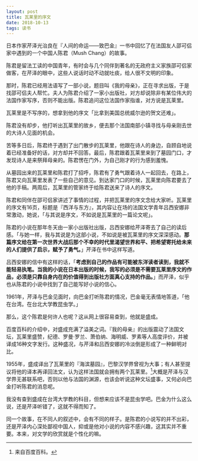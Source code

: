 ```yaml
---
layout: post
title: 瓦莱里的序文
date: 2018-10-13
tags: 读书
---
```


日本作家芹泽光治良在『人间的命运——致巴金』一书中回忆了在法国友人邵可侣家中遇到的一个中国人陈君（Mush Chang）的故事。

陈君是留法工读的中国青年，有时会与几个同伴到著名的无政府主义家族邵可侣家做客，在芹泽的眼中，这些人说话时动不动就吐痰，给人很不文明的印象。

那时，陈君已经用法语写了一部小说，题目叫《我的母亲》，正在寻求出版，于是找邵可侣夫人帮忙。夫人为陈君介绍了一家小出版社，对方却说除非有某位伟大的法国作家写序，否则不能出版。陈君追问这位法国作家指谁，对方说是瓦莱里。

瓦莱里是不写序的，想拿到他的序文「比拿到美国总统威尔逊的贺文还难」。

陈君没有却步，他打听出瓦莱里的故乡，便去那个法国南部小镇寻找与母亲刚去世的大诗人见面的机会。

苦等多日后，陈君终于遇到了出门散步的瓦莱里，他跟在诗人的身边，自顾自地说着已经准备好的话，对方却并不回答。最后，陈君跟着瓦莱里来到了墓园门口，才发现诗人是来祭拜母亲的。陈君愣在门外，为自己刚才的行为感到羞愧。

从墓园出来的瓦莱里和陈君打了招呼，陈君有了勇气跟着诗人一起回去，在路上，陈君又向瓦莱里发表了一些自己的意见。到达家门口的时候，瓦莱里向陈君要去了他的手稿。两周后，瓦莱里的管家终于给陈君送来了诗人的序文。

陈君和同伴在邵可侣家讲述了事情的过程，并把瓦莱里的序文念给大家听。瓦莱里的序文有16页，标题是『西洋与东方』，其内容让在场的法国文学青年吕西安娜非常激动，她说，「与其说是序文，不如说是瓦莱里的一篇论文呢」。

陈君的小说在那年冬天由一家小出版社出版，吕西安娜给芹泽寄去了自己的读后感。「与她一样，我与其说是为这部小说，不如说是被瓦莱里的序文深深感动。**那篇序文给在第一次世界大战后那个不幸的时代里渴望世界和平、把希望寄托给未来的人们提供了启示，赋予了勇气。**」芹泽在书中这样写道。

吕西安娜的信中有这样的话，「**考虑到自己的作品有可能被东洋读者读到，我就不能轻易执笔。当我的小说在日本出版的时候，我写的必须是不需要瓦莱里序文的作品，必须是只靠自身内在的价值得到出版社方面真心支持的作品。**」而芹泽，似乎也从陈君的小说中找到了自己能写好小说的信心。

1961年，芹泽与巴金见面时，向巴金打听陈君的情况，巴金毫无表情地答道，「他在台湾。在台北大学教昆虫学。」

那么，这个陈君是何许人也呢？这从网上很容易查到，他就是盛成。

百度百科的介绍中，对盛成充满了溢美之词。『我的母亲』的出版震动了法国文坛，瓦莱里盛赞，纪德、罗曼·罗兰、萧伯纳、海明威、罗素等人高度评价，并被译成16种文字发行。这种盛况，与芹泽和吕西安娜的冷淡倒是形成了一种鲜明对比。

1955年，盛成译出了瓦莱里的『海滨墓园』，巴黎汉学界曾视为大事；有人甚至提议将他的译本再译回法文，认为这样法国就会拥有两个瓦莱里。[^1]大概是芹泽与汉学界无甚联系吧，否则以他与法国的渊源，也该会听说这种文坛盛事，又何必向巴金打听陈君的消息呢。

我没有查到盛成在台湾大学教的科目，但想来应该不是昆虫学吧。巴金为什么这么说，还是芹泽听错了，这就不得而知了。

同一个故事，在不同人的叙述中，会有不同的样子。是陈君的小说写的并不出彩，还是芹泽内心深处鄙视中国人，抑或是他对小说的内容不感兴趣，这其实并不重要。本来，对文学的欣赏就是个性化的嘛。


[^1]: 来自百度百科。

